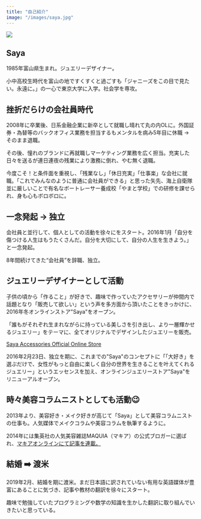```yaml
---
title: "自己紹介"
image: "/images/saya.jpg"
---
```


![](/images/saya.jpg)

## Saya

1985年富山県生まれ。ジュエリーデザイナー。

小中高校生時代を富山の地ですくすくと過ごすも「ジャニーズをこの目で見たい。永遠に。」の一心で東京大学に入学。社会学を専攻。

## 挫折だらけの会社員時代

2008年に卒業後、日系金融企業に新卒として就職し晴れて丸の内OLに。外国証券・為替等のバックオフィス業務を担当するもメンタルを病み5年目に休職 → そのまま退職。

その後、憧れのブランドに再就職しマーケティング業務を広く担当。充実した日々を送るが連日連夜の残業により激務に倒れ、やむ無く退職。

今度こそ！と条件面を重視し、「残業なし」「休日充実」「仕事楽」な会社に就職。「これでみんなのように普通に会社員ができる」と思った矢先、海上自衛隊並に厳しいことで有名なボートレーサー養成校「やまと学校」での研修を課せられ、身も心もボロボロに。

## 一念発起 → 独立

会社員と並行して、個人としての活動を徐々にをスタート。2016年1月「自分を傷つける人生はもうたくさんだ。自分を大切にして、自分の人生を生きよう。」と一念発起。

8年間続けてきた“会社員”を辞職、独立。

## ジュエリーデザイナーとして活動

子供の頃から「作ること」が好きで、趣味で作っていたアクセサリーが仲間内で話題となり「販売して欲しい」という声を多方面から頂いたことをきっかけに、2016年冬オンラインストア"Saya"をオープン。

「誰もがそれぞれ生まれながらに持っている美しさを引き出し、より一層輝かせるジュエリー」をテーマに、全てオリジナルでデザインしたジュエリーを販売。

[Saya Accessories Official Online Store](http://sayazamurai.thebase.in/)

2016年2月23日、独立を期に、これまでの"Saya"のコンセプトに「「大好き」を選ぶだけで、女性がもっと自由に楽しく自分の世界を生きることを叶えてくれるジュエリー」というエッセンスを加え、オンラインジュエリーストア"Saya"をリニューアルオープン。

## 時々美容コラムニストとしても活動😉

2013年より、美容好き・メイク好きが高じて「Saya」として美容コラムニストの仕事も。人気媒体でメイクコラムや美容コラムを執筆するように。

2014年には集英社の人気美容雑誌MAQUIA（マキア）の公式ブロガーに選ばれ、[マキアオンラインにて記事を連載。](https://maquia.hpplus.jp/blog/account/725_maquia/detail)

## 結婚 ➡️ 渡米

2019年2月、結婚を期に渡米。まだ日本語に訳されていない有用な英語媒体が豊富にあることに気づき、記事や教材の翻訳を徐々にスタート。

趣味で勉強していたプログラミングや数学の知識を生かした翻訳に取り組んでいきたいと思っている。
